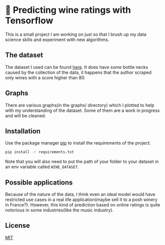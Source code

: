 # 🍷 Predicting wine ratings with Tensorflow

This is a small project I am working on just so that I brush up
my data science skills and experiment with new algorithms. 

## The dataset
The dataset I used can be found [here](https://www.kaggle.com/zynicide/wine-reviews).
It does have some bottle necks caused by the collection of the data, it happens that
the author scraped only wines with a score higher than 80.

## Graphs
There are various graphs(in the graphs/ directory) which I plotted 
to help with my understanding of the dataset. 
Some of them are a work in progress and will be
cleaned.

## Installation
Use the package manager [pip](https://pip.pypa.io/en/stable/) to
install the requirements of the project.

```bash
pip install -r requirements.txt
```

Note that you will also need to put the path of your 
folder to your dataset in an env variable called `WINE_DATASET`.

## Possible applications
Because of the nature of the data, I think even an ideal 
model would have restricted use cases in a real 
life application(maybe sell it to a posh winery in France?).
However, this kind of prediction based on online ratings is
quite notorious in some industries(like the music industry).

## License
[MIT](https://choosealicense.com/licenses/mit/)